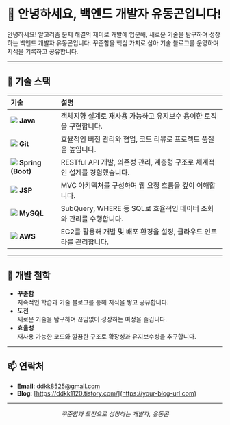 # 👋 안녕하세요, 백엔드 개발자 유동곤입니다!  

안녕하세요! 알고리즘 문제 해결의 재미로 개발에 입문해, 새로운 기술을 탐구하며 성장하는 백엔드 개발자 유동곤입니다. 꾸준함을 핵심 가치로 삼아 기술 블로그를 운영하며 지식을 기록하고 공유합니다.  

---

## 🔧 기술 스택  

| **기술** | **설명** |
|:---------|:---------|
| <img src="https://img.shields.io/badge/Java-007396?style=flat-square&logo=java&logoColor=white" /> **Java** | 객체지향 설계로 재사용 가능하고 유지보수 용이한 로직을 구현합니다. |
| <img src="https://img.shields.io/badge/Git-F05032?style=flat-square&logo=git&logoColor=white" /> **Git** | 효율적인 버전 관리와 협업, 코드 리뷰로 프로젝트 품질을 높입니다. |
| <img src="https://img.shields.io/badge/Spring-6DB33F?style=flat-square&logo=spring&logoColor=white" /> **Spring (Boot)** | RESTful API 개발, 의존성 관리, 계층형 구조로 체계적인 설계를 경험했습니다. |
| <img src="https://img.shields.io/badge/JSP-007396?style=flat-square&logo=java&logoColor=white" /> **JSP** | MVC 아키텍처를 구성하며 웹 요청 흐름을 깊이 이해합니다. |
| <img src="https://img.shields.io/badge/MySQL-4479A1?style=flat-square&logo=mysql&logoColor=white" /> **MySQL** | SubQuery, WHERE 등 SQL로 효율적인 데이터 조회와 관리를 수행합니다. |
| <img src="https://img.shields.io/badge/AWS-232F3E?style=flat-square&logo=amazonaws&logoColor=white" /> **AWS** | EC2를 활용해 개발 및 배포 환경을 설정, 클라우드 인프라를 관리합니다. |

---

## 🌱 개발 철학  
- **꾸준함**  
  지속적인 학습과 기술 블로그를 통해 지식을 쌓고 공유합니다.  
- **도전**  
  새로운 기술을 탐구하며 끊임없이 성장하는 여정을 즐깁니다.  
- **효율성**  
  재사용 가능한 코드와 깔끔한 구조로 확장성과 유지보수성을 추구합니다.  

---

## 📫 연락처  
- **Email**: [ddkk8525@gmail.com](mailto:your.email@example.com)  
- **Blog**: [https://ddkk1120.tistory.com/](https://your-blog-url.com)  

---

<p align="center">
  <i>꾸준함과 도전으로 성장하는 개발자, 유동곤</i>  
</p>
